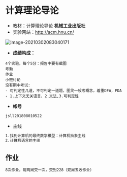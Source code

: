 # 计算理论导论

- 教材：计算理论导论 **机械工业出版社**
- 实验网站：http://acm.hnu.cn/

![image-20210302083040171](https://i.loli.net/2021/03/02/hExtezNkVSJCuHT.png)

- **成绩构成：**
```
4个实验，每个5分：报告中要有截图
考勤
作业
小班讨论
没有期中考试: 
- 可判定性几道，不可判定一道题，图灵一般考概念，着重DFA，PDA
- 1.上下文无关语言，2.文法,3.可判定性
```

- **帐号**

```
jsll201808010522
```

- 主线

```zsh
1.找到计算机的最终数学模型：计算机抽象主线
2.计算机语言的主线
```



## 作业

```zsh
8次作业，每两周交一次，交到228（双周五收作业）
```

